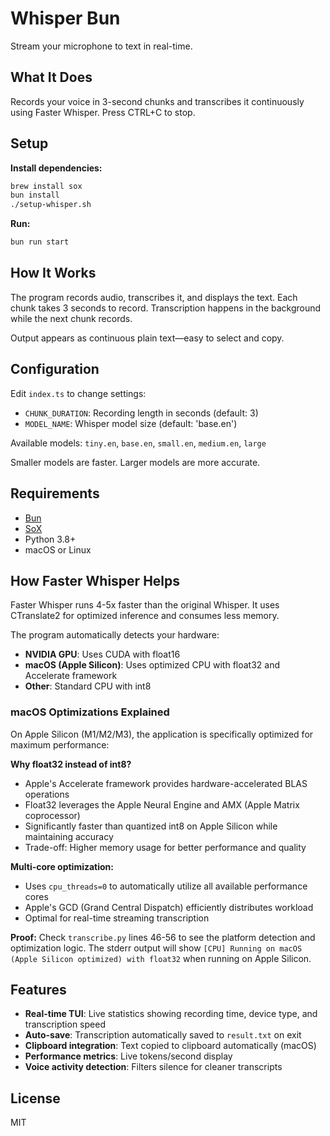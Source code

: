 # Whisper Bun

Stream your microphone to text in real-time.

## What It Does

Records your voice in 3-second chunks and transcribes it continuously using Faster Whisper. Press CTRL+C to stop.

## Setup

**Install dependencies:**
```bash
brew install sox
bun install
./setup-whisper.sh
```

**Run:**
```bash
bun run start
```

## How It Works

The program records audio, transcribes it, and displays the text. Each chunk takes 3 seconds to record. Transcription happens in the background while the next chunk records.

Output appears as continuous plain text—easy to select and copy.

## Configuration

Edit `index.ts` to change settings:

- `CHUNK_DURATION`: Recording length in seconds (default: 3)
- `MODEL_NAME`: Whisper model size (default: 'base.en')

Available models: `tiny.en`, `base.en`, `small.en`, `medium.en`, `large`

Smaller models are faster. Larger models are more accurate.

## Requirements

- [Bun](https://bun.sh)
- [SoX](http://sox.sourceforge.net)
- Python 3.8+
- macOS or Linux

## How Faster Whisper Helps

Faster Whisper runs 4-5x faster than the original Whisper. It uses CTranslate2 for optimized inference and consumes less memory.

The program automatically detects your hardware:
- **NVIDIA GPU**: Uses CUDA with float16
- **macOS (Apple Silicon)**: Uses optimized CPU with float32 and Accelerate framework
- **Other**: Standard CPU with int8

### macOS Optimizations Explained

On Apple Silicon (M1/M2/M3), the application is specifically optimized for maximum performance:

**Why float32 instead of int8?**
- Apple's Accelerate framework provides hardware-accelerated BLAS operations
- Float32 leverages the Apple Neural Engine and AMX (Apple Matrix coprocessor)
- Significantly faster than quantized int8 on Apple Silicon while maintaining accuracy
- Trade-off: Higher memory usage for better performance and quality

**Multi-core optimization:**
- Uses `cpu_threads=0` to automatically utilize all available performance cores
- Apple's GCD (Grand Central Dispatch) efficiently distributes workload
- Optimal for real-time streaming transcription

**Proof:**
Check `transcribe.py` lines 46-56 to see the platform detection and optimization logic. The stderr output will show `[CPU] Running on macOS (Apple Silicon optimized) with float32` when running on Apple Silicon.

## Features

- **Real-time TUI**: Live statistics showing recording time, device type, and transcription speed
- **Auto-save**: Transcription automatically saved to `result.txt` on exit
- **Clipboard integration**: Text copied to clipboard automatically (macOS)
- **Performance metrics**: Live tokens/second display
- **Voice activity detection**: Filters silence for cleaner transcripts

## License

MIT
